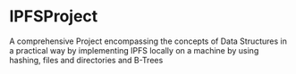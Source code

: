 # IPFSProject
A comprehensive Project encompassing the concepts of Data Structures in a practical way by implementing IPFS locally on a machine by using hashing, files and directories and B-Trees
